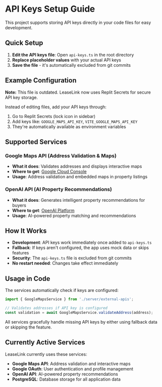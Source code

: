 # API Keys Setup Guide

This project supports storing API keys directly in your code files for easy development.

## Quick Setup

1. **Edit the API keys file**: Open `api-keys.ts` in the root directory
2. **Replace placeholder values** with your actual API keys
3. **Save the file** - it's automatically excluded from git commits

## Example Configuration

**Note:** This file is outdated. LeaseLink now uses Replit Secrets for secure API key storage.

Instead of editing files, add your API keys through:
1. Go to Replit Secrets (lock icon in sidebar)
2. Add keys like: `GOOGLE_MAPS_API_KEY`, `VITE_GOOGLE_MAPS_API_KEY`
3. They're automatically available as environment variables

## Supported Services

### Google Maps API (Address Validation & Maps)
- **What it does**: Validates addresses and displays interactive maps
- **Where to get**: [Google Cloud Console](https://console.cloud.google.com)
- **Usage**: Address validation and embedded maps in property listings

### OpenAI API (AI Property Recommendations)
- **What it does**: Generates intelligent property recommendations for buyers
- **Where to get**: [OpenAI Platform](https://platform.openai.com)
- **Usage**: AI-powered property matching and recommendations

## How It Works

- **Development**: API keys work immediately once added to `api-keys.ts`
- **Fallback**: If keys aren't configured, the app uses mock data or skips features
- **Security**: The `api-keys.ts` file is excluded from git commits
- **No restart needed**: Changes take effect immediately

## Usage in Code

The services automatically check if keys are configured:

```typescript
import { GoogleMapsService } from './server/external-apis';

// Validates addresses if API key is configured
const validation = await GoogleMapsService.validateAddress(address);
```

All services gracefully handle missing API keys by either using fallback data or skipping the feature.

## Currently Active Services

LeaseLink currently uses these services:
- **Google Maps API**: Address validation and interactive maps
- **Google OAuth**: User authentication and profile management  
- **OpenAI API**: AI-powered property recommendations
- **PostgreSQL**: Database storage for all application data